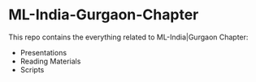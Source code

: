 # ML-India-Gurgaon-Chapter

This repo contains the everything related to ML-India|Gurgaon Chapter:
- Presentations
- Reading Materials
- Scripts